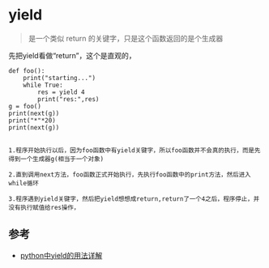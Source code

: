# yield

>是一个类似 return 的关键字，只是这个函数返回的是个生成器

先把yield看做“return”，这个是直观的，

```
def foo():
    print("starting...")
    while True:
        res = yield 4
        print("res:",res)
g = foo()
print(next(g))
print("*"*20)
print(next(g))


1.程序开始执行以后，因为foo函数中有yield关键字，所以foo函数并不会真的执行，而是先得到一个生成器g(相当于一个对象)

2.直到调用next方法，foo函数正式开始执行，先执行foo函数中的print方法，然后进入while循环

3.程序遇到yield关键字，然后把yield想想成return,return了一个4之后，程序停止，并没有执行赋值给res操作，

```


## 参考
- [python中yield的用法详解](https://blog.csdn.net/mieleizhi0522/article/details/82142856)
